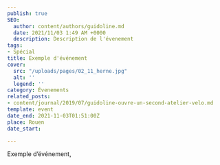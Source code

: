 ```yaml
---
publish: true
SEO:
  author: content/authors/guidoline.md
  date: 2021/11/03 1:49 AM +0000
  description: Description de l'évenement
tags:
- Spécial
title: Exemple d'événement
cover:
  src: "/uploads/pages/02_11_herne.jpg"
  alt: ''
  legend: ''
category: Évenements
related_posts:
- content/journal/2019/07/guidoline-ouvre-un-second-atelier-velo.md
template: event
date_end: 2021-11-03T01:51:00Z
place: Rouen
date_start: 

---
```

Exemple d’événement,